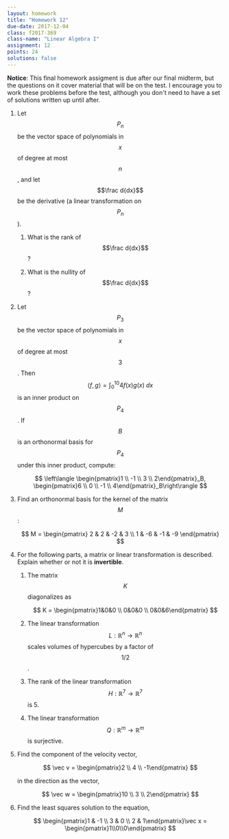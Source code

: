 ```yaml
---
layout: homework
title: "Homework 12"
due-date: 2017-12-04
class: f2017-369
class-name: "Linear Algebra I"
assignment: 12
points: 24
solutions: false
---
```


**Notice**: This final homework assigment is due after our final midterm, but
the questions on it cover material that will be on the test. I encourage you to
work these problems before the test, although you don't need to have a set of
solutions written up until after.

1.  Let $$P_n$$ be the vector space of polynomials in $$x$$ of degree at most
    $$n$$, and let $$\frac d{dx}$$ be the derivative (a linear transformation on
    $$P_n$$).
    
    1.  What is the rank of $$\frac d{dx}$$?
    
    2.  What is the nullity of $$\frac d{dx}$$?
    
2.  Let $$P_3$$ be the vector space of polynomials in $$x$$ of degree at most
    $$3$$. Then $$\langle f,g \rangle = \int_{0}^{10}{4f(x)g(x)\;dx}$$ is an
    inner product on $$P_4$$. If $$B$$ is an orthonormal basis for $$P_4$$ under
    this inner product, compute:
    
    $$
    \left\langle \begin{pmatrix}1 \\ -1 \\ 3 \\ 2\end{pmatrix}_B, 
    \begin{pmatrix}6 \\ 0 \\ -1 \\ 4\end{pmatrix}_B\right\rangle
    $$
    
    
3.  Find an orthonormal basis for the kernel of the matrix $$M$$:

    $$
    M = \begin{pmatrix} 2 & 2 & -2 & 3 \\ 1 & -6 & -1 & -9 \end{pmatrix}
    $$

4.  For the following parts, a matrix or linear transformation is described.
    Explain whether or not it is **invertible**.
    
    1.  The matrix $$K$$ diagonalizes as
    
        $$
        K = \begin{pmatrix}1&0&0 \\ 0&0&0 \\ 0&0&6\end{pmatrix}
        $$
        
    2.  The linear transformation $$L: \mathbb R^n \to \mathbb R^n$$ scales
        volumes of hypercubes by a factor of $$1/2$$.
        
    3.  The rank of the linear transformation $$H: \mathbb R^7 \to \mathbb R^7$$
        is 5.
        
    4.  The linear transformation $$Q: \mathbb R^m \to \mathbb
        R^m$$ is surjective.
        
5.  Find the component of the velocity vector,
    
    $$
    \vec v = \begin{pmatrix}2 \\ 4 \\ -1\end{pmatrix}
    $$
    
    in the direction as the vector,
    
    $$
    \vec w = \begin{pmatrix}10 \\ 3 \\ 2\end{pmatrix}
    $$

6.  Find the least squares solution to the equation,

    $$
    \begin{pmatrix}1 & -1 \\ 3 & 0 \\ 2 & 1\end{pmatrix}\vec x = \begin{pmatrix}1\\0\\0\end{pmatrix}
    $$
